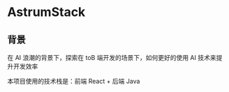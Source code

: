 # AstrumStack
## 背景
在 AI 浪潮的背景下，探索在 toB 端开发的场景下，如何更好的使用 AI 技术来提升开发效率

本项目使用的技术栈是：前端 React + 后端 Java
